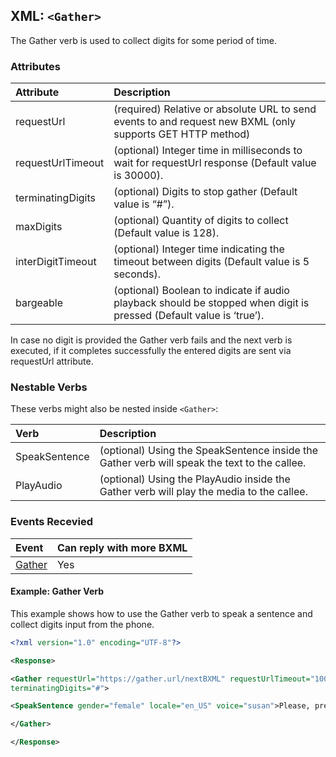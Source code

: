 
## XML: `<Gather>`
The Gather verb is used to collect digits for some period of time.


### Attributes
| Attribute         | Description                                                                                                         |
|:------------------|:--------------------------------------------------------------------------------------------------------------------|
| requestUrl        | (required) Relative or absolute URL to send events to and request new BXML (only supports GET HTTP method)          |
| requestUrlTimeout | (optional) Integer time in milliseconds to wait for requestUrl response (Default value is 30000).                   |
| terminatingDigits | (optional) Digits to stop gather (Default value is “\#”).                                                           |
| maxDigits         | (optional) Quantity of digits to collect (Default value is 128).                                                    |
| interDigitTimeout | (optional) Integer time indicating the timeout between digits (Default value is 5 seconds).                         |
| bargeable         | (optional) Boolean to indicate if audio playback should be stopped when digit is pressed (Default value is ‘true’). |

In case no digit is provided the Gather verb fails and the next verb is executed, if it completes successfully the entered digits are sent via requestUrl attribute.


### Nestable Verbs
These verbs might also be nested inside `<Gather>`:

| Verb          | Description                                                                                  |
|:--------------|:---------------------------------------------------------------------------------------------|
| SpeakSentence | (optional) Using the SpeakSentence inside the Gather verb will speak the text to the callee. |
| PlayAudio     | (optional) Using the PlayAudio inside the Gather verb will play the media to the callee.     |

### Events Recevied

| Event                                                             | Can reply with more BXML |
|:------------------------------------------------------------------|:-------------------------|
| [Gather](http://dev.bandwidth.com/ap-docs/bxml/verbs/gather.html) | Yes                      |



#### Example: Gather Verb
This example shows how to use the Gather verb to speak a sentence and collect digits input from the phone.


```XML
<?xml version="1.0" encoding="UTF-8"?>

<Response>

<Gather requestUrl="https://gather.url/nextBXML" requestUrlTimeout="10000"
terminatingDigits="#">

<SpeakSentence gender="female" locale="en_US" voice="susan">Please, press a digit.</SpeakSentence>

</Gather>

</Response>
```


